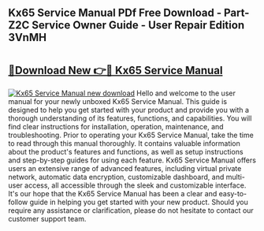 ## Kx65 Service Manual PDf Free Download - Part-Z2C Service Owner Guide - User Repair Edition 3VnMH

# <h2><a href="http://bc43686.oget.top/?id=Kx65+Service+Manual">🔗Download New 👉🔴 Kx65 Service Manual</a></h2>

[![Kx65 Service Manual new download](https://i.imgur.com/5g1atiW.png)](http://bc43686.oget.top/?id=Kx65+Service+Manual)
Hello and welcome to the user manual for your newly unboxed Kx65 Service Manual. This guide is designed to help you get started with your product and provide you with a thorough understanding of its features, functions, and capabilities. You will find clear instructions for installation, operation, maintenance, and troubleshooting. Prior to operating your Kx65 Service Manual, take the time to read through this manual thoroughly. It contains valuable information about the product's features and functions, as well as setup instructions and step-by-step guides for using each feature. Kx65 Service Manual offers users an extensive range of advanced features, including virtual private network, automatic data encryption, customizable dashboard, and multi-user access, all accessible through the sleek and customizable interface. It's our hope that the Kx65 Service Manual has been a clear and easy-to-follow guide in helping you get started with your new product. Should you require any assistance or clarification, please do not hesitate to contact our customer support team.
